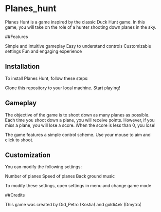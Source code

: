 # Planes_hunt

Planes Hunt is a game inspired by the classic Duck Hunt game. In this game, you will take on the role of a hunter shooting down planes in the sky.

##Features

Simple and intuitive gameplay
Easy to understand controls
Customizable settings
Fun and engaging experience

## Installation

To install Planes Hunt, follow these steps:

Clone this repository to your local machine.
Start playing!

## Gameplay

The objective of the game is to shoot down as many planes as possible. Each time you shoot down a plane, you will receive points. However, if you miss a plane, you will lose a score. When the score is less than 0, you lose!

The game features a simple control scheme. Use your mouse to aim and click to shoot.

## Customization

You can modify the following settings:


Number of planes
Speed of planes
Back ground music


To modify these settings, open settings in menu and change game mode 

##Credits

This game was created by Did_Petro (Kostia) and goldi4ek (Dmytro)
